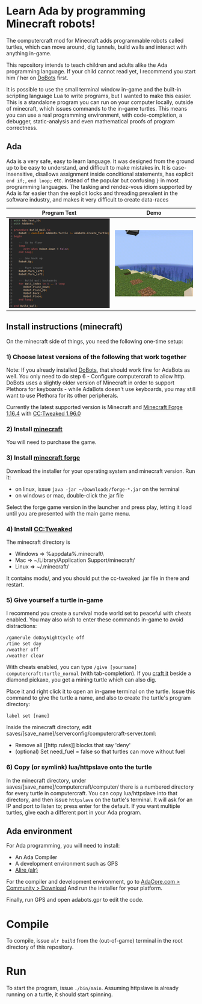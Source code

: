 # Learn Ada by programming Minecraft robots!

The computercraft mod for Minecraft adds programmable robots called turtles,
which can move around, dig tunnels, build walls and interact with anything in-game.

This repository intends to teach children and adults alike the Ada programming language.
If your child cannot read yet, I recommend you start him / her on
[DoBots](http://github.com/TamaMcGlinn/DoBots) first.

It is possible to use the small terminal window in-game and the built-in scripting
language Lua to write programs, but I wanted to make this easier. This is a standalone
program you can run on your computer locally, outside of minecraft, which issues commands
to the in-game turtles. This means you can use a real programming environment, with
code-completion, a debugger, static-analysis and even mathematical proofs of program
correctness.

## Ada

Ada is a very safe, easy to learn language. It was designed from the ground up to be easy
to understand, and difficult to make mistakes in. It is case-insensitive, disallows assignment
inside conditional statements, has explicit `end if;`, `end loop;` etc. instead of the popular
but confusing `}` in most programming languages. The tasking and rendez-vous idiom supported
by Ada is far easier than the explicit locks and threading prevalent in the software industry,
and makes it very difficult to create data-races 

Program Text               |  Demo
:-------------------------:|:-------------------------:
![](demo/build_wall_program.png)  |  ![](demo/small_gif.gif)

## Install instructions (minecraft)

On the minecraft side of things, you need the following one-time setup:

### 1) Choose latest versions of the following that work together

Note: If you already installed [DoBots](http://github.com/TamaMcGlinn/DoBots), that should work fine for AdaBots as well. You only need to
do step 6 - Configure computercraft to allow http. DoBots uses a slightly older version of Minecraft in order to support Plethora for
keyboards - while AdaBots doesn't use keyboards, you may still want to use Plethora for its other peripherals.

Currently the latest supported version is Minecraft and
[Minecraft Forge 1.16.4](https://files.minecraftforge.net/net/minecraftforge/forge/index_1.16.4.html)
with [CC:Tweaked 1.96.0](https://www.curseforge.com/minecraft/mc-mods/cc-tweaked/files)

### 2) Install [minecraft](https://minecraft.net/)

You will need to purchase the game.

### 3) Install [minecraft forge](https://files.minecraftforge.net/net/minecraftforge/forge/)

Download the installer for your operating system and minecraft version. Run it:

- on linux, issue `java -jar ~/Downloads/forge-*.jar` on the terminal
- on windows or mac, double-click the jar file

Select the forge game version in the launcher and press play, letting it load until you
are presented with the main game menu.

### 4) Install [CC:Tweaked](https://www.curseforge.com/minecraft/mc-mods/cc-tweaked)

The minecraft directory is 

- Windows => %appdata%\.minecraft\
- Mac     => ~/Library/Application Support/minecraft/
- Linux   => ~/.minecraft/

It contains mods/, and you should put the cc-tweaked .jar file in there and restart.

### 5) Give yourself a turtle in-game

I recommend you create a survival mode world set to peaceful with cheats enabled. 
You may also wish to enter these commands in-game to avoid distractions:

```
/gamerule doDayNightCycle off
/time set day
/weather off
/weather clear
```

With cheats enabled, you can type `/give [yourname] computercraft:turtle_normal` (with tab-completion).
If you [craft it](https://www.minecraft-crafting.net/) beside a diamond pickaxe, you get a mining turtle which can also dig.

Place it and right click it to open an in-game terminal on the turtle. Issue this command to give
the turtle a name, and also to create the turtle's program directory:

```
label set [name]
```

Inside the minecraft directory, edit saves/[save_name]/serverconfig/computercraft-server.toml:

- Remove all [[http.rules]] blocks that say 'deny'
- (optional) Set need_fuel = false so that turtles can move without fuel

### 6) Copy (or symlink) lua/httpslave onto the turtle

In the minecraft directory, under saves/[save_name]/computercraft/computer/ there is a numbered
directory for every turtle in computercraft. You can copy lua/httpslave into that directory,
and then issue `httpslave` on the turtle's terminal. It will ask for an IP and port to listen to;
press enter for the default. If you want multiple turtles, give each a different port in your
Ada program.

## Ada environment

For Ada programming, you will need to install:

- An Ada Compiler
- A development environment such as GPS
- [Alire (alr)](https://alire.ada.dev/)

For the compiler and development environment,
go to [AdaCore.com > Community > Download](https://www.adacore.com/download)
And run the installer for your platform.

Finally, run GPS and open adabots.gpr to edit the code.

# Compile

To compile, issue `alr build` from the (out-of-game) terminal in the root directory of this repository.

# Run

To start the program, issue `./bin/main`. Assuming httpslave is already running on a turtle,
it should start spinning.

